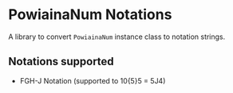 # PowiainaNum Notations

A library to convert `PowiainaNum` instance class to notation strings.

## Notations supported

- FGH-J Notation (supported to 10{5}5 = 5J4)
